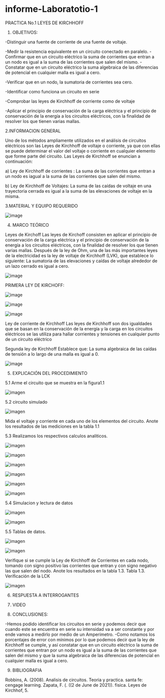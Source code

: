 # informe-Laboratotio-1
PRACTICA No.1 LEYES DE KIRCHHOFF
1. OBJETIVOS:


 -Distinguir una fuente de corriente de una fuente de voltaje.
 
 -Medir la resistencia equivalente en un circuito conectado en paralelo.
 -Confirmar que en un circuito eléctrico la suma de corrientes que entran a un nodo es igual a la suma de las corrientes que salen del mismo.
 -Constatar que en un circuito eléctrico la suma algebraica de las diferencias de potencial en cualquier malla es igual a cero.

-Verificar que en un nodo, la sumatoria de corrientes sea cero.

-Identificar como funciona un circuito en serie

-Comprobar las leyes de Kirchhoff de corriente como de voltaje

-Aplicar el principio de conservación de la carga eléctrica y el principio de conservación de la energía a los circuitos eléctricos, con la finalidad de resolver        los que tienen varias mallas.	


2.INFORMACION GENERAL

Uno de los métodos ampliamente utilizados en el análisis de circuitos eléctricos son las Leyes de Kirchhoff de voltaje o corriente, ya que con ellas se puede determinar el valor del voltaje o corriente en cualquier elemento que forme parte del circuito. Las Leyes de Kirchhoff se enuncian a continuación:

a) Ley de Kirchhoff de corrientes : La suma de las corrientes que entran a un nodo es iagual a la suma de las corrientes que salen del mismo.

b) Ley de Kirchhoff de Voltajes: La suma de las caídas de voltaje en una trayectoria cerrada es igual a la suma de las elevaciones de voltaje en la misma.


 3.MATERIAL Y EQUIPO REQUERIDO

![image](https://user-images.githubusercontent.com/85263529/121135866-8dd17d00-c7fa-11eb-9ed7-e830813bd5c5.png)

	    
	  
 4. MARCO TEÓRICO



Leyes de Kirchoff
Las leyes de Kirchoff consisten en aplicar el principio de conservación de la carga eléctrica y el principio de conservación de la energía a los circuitos eléctricos, con la finalidad de resolver los que tienen varias mallas.
Después de la ley de Ohm, una de las más importantes leyes de la electricidad
es la ley de voltaje de Kirchhoff (LVK), que establece lo siguiente:
La sumatoria de las elevaciones y caídas de voltaje alrededor de un lazo
cerrado es igual a cero.

![image](https://user-images.githubusercontent.com/85263529/121125809-c5d1c380-c7ec-11eb-80c0-17ee337c69f9.png)


PRIMERA LEY DE KIRCHOFF:

![image](https://user-images.githubusercontent.com/85263529/121125667-873c0900-c7ec-11eb-9dec-a1cfae0f5973.png)

![image](https://user-images.githubusercontent.com/85263529/121125746-b05c9980-c7ec-11eb-8002-01a78216d434.png)

![image](https://user-images.githubusercontent.com/85263529/121125779-be121f00-c7ec-11eb-9f4b-284b90f39515.png)

Ley de corriente de Kirchhoff
Las leyes de Kirchhoff son dos igualdades que se basan en la conservación de la energía y la carga en los circuitos eléctricos se las utiliza para hallar corrientes y tensiones en cualquier punto de un circuito eléctrico

Segunda ley de Kirchhoff
Establece que: La suma algebraica de las caídas de tensión a lo largo de una malla es igual a 0.

![image](https://user-images.githubusercontent.com/85263529/121131965-26b1c980-c7f6-11eb-984a-730915e9915f.png)

5. EXPLICACIÓN DEL PROCEDIMIENTO

  5.1 Arme el circuito que se muestra en la figura1.1
  
  ![imagen](https://user-images.githubusercontent.com/85263529/121137525-58c62a00-c7fc-11eb-9805-38fb0e8f1462.png)
  
  5.2 circuito simulado
  
  ![imagen](https://user-images.githubusercontent.com/85263529/121138649-85c70c80-c7fd-11eb-9e5e-849bf4a77baa.png)
  
  Mida el voltaje y corriente en cada uno de los elementos del circuito. Anote los resultados de las mediciones en la tabla 1.1
  
   5.3 Realizamos los respectivos calculos analiticos.
   
   ![imagen](https://user-images.githubusercontent.com/85263529/121143530-c2e1cd80-c802-11eb-9ff8-118fd07e698b.png)

   ![imagen](https://user-images.githubusercontent.com/85263529/121143559-cb3a0880-c802-11eb-906a-62626ec5690f.png)
   
   ![imagen](https://user-images.githubusercontent.com/85263529/121143631-de4cd880-c802-11eb-98ae-d749381ac316.png)
   
   ![imagen](https://user-images.githubusercontent.com/85263529/121156738-96cc4980-c80e-11eb-919c-aa57a3f076f6.png)

   ![imagen](https://user-images.githubusercontent.com/85263529/121156876-b2375480-c80e-11eb-88e8-4a7402fae40f.png)

   ![imagen](https://user-images.githubusercontent.com/85263529/121156919-bcf1e980-c80e-11eb-878c-36ddb6970c58.png)

   5.4 Simulacion y lectura de datos
   
   ![imagen](https://user-images.githubusercontent.com/85263529/121157358-1b1ecc80-c80f-11eb-84ef-f9cda2322891.png)
   
   ![imagen](https://user-images.githubusercontent.com/85263529/121158738-350cdf00-c810-11eb-880d-daec35e8576f.png)
   
   5.5 Tablas de datos.
   
 ![imagen](https://user-images.githubusercontent.com/85263529/121159239-a3ea3800-c810-11eb-9193-c1c0b3184db2.png)
   
 ![imagen](https://user-images.githubusercontent.com/85263529/121159364-c0867000-c810-11eb-804b-795268eccfaa.png)
   
   Verifique si se cumple la Ley de Kirchhoff de Corrientes en cada nodo, tomando con signo positivo las corrientes que entran y con signo negativo las que salen del nodo. Anote los resultados en la tabla 1.3.
Tabla 1.3. Verificación de la LCK

 ![imagen](https://user-images.githubusercontent.com/85263529/121167315-70f77280-c817-11eb-8a81-1b51f603b443.png)




6. RESPUESTA A INTERROGANTES 

7. VIDEO




8. CONCLUSIONES:


-Hemos podido identificar los circuitos en serie y podemos decir que cuando este se encuentra en serie su intensidad va a ser constante y por ende vamos a medirlo por medio de un Amperímetro.
-Como notamos los porcentajes de error con mínimos por lo que podemos decir que la ley de Kirchhoff se cumple, y así constatar que en un circuito eléctrico la suma de corrientes que entran por  un nodo es igual a la suma de las corrientes que salen del mismo y que la suma algebraica de las diferencias de potencial en cualquier malla es igual a cero.


9. BIBLIOGRAFIA

Robbins, A. (2008). Analisis de circuitos. Teoria y practica. santa fe: cengage learning.
Zapata, F. (. ((2 de June de 2021)). fisica. Leyes de Kirchhof, 5.


